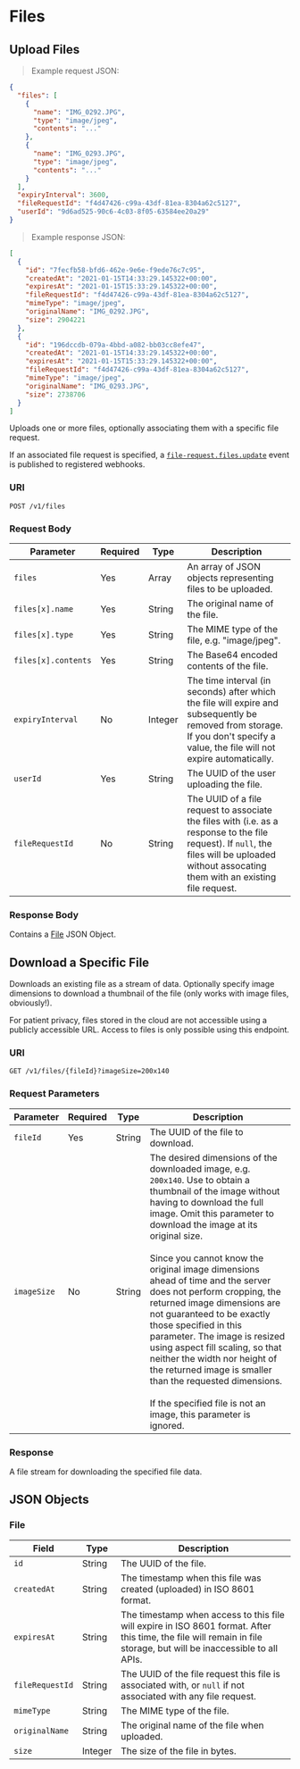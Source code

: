 # Files


## Upload Files

> Example request JSON:

```json
{
  "files": [
    {
      "name": "IMG_0292.JPG",
      "type": "image/jpeg",
      "contents": "..."
    },
    {
      "name": "IMG_0293.JPG",
      "type": "image/jpeg",
      "contents": "..."
    }
  ],
  "expiryInterval": 3600,
  "fileRequestId": "f4d47426-c99a-43df-81ea-8304a62c5127",
  "userId": "9d6ad525-90c6-4c03-8f05-63584ee20a29"
}
```

> Example response JSON:

```json
[
  { 
    "id": "7fecfb58-bfd6-462e-9e6e-f9ede76c7c95",
    "createdAt": "2021-01-15T14:33:29.145322+00:00",
    "expiresAt": "2021-01-15T15:33:29.145322+00:00",
    "fileRequestId": "f4d47426-c99a-43df-81ea-8304a62c5127",
    "mimeType": "image/jpeg",
    "originalName": "IMG_0292.JPG",
    "size": 2904221
  },
  {
    "id": "196dccdb-079a-4bbd-a082-bb03cc8efe47",
    "createdAt": "2021-01-15T14:33:29.145322+00:00",
    "expiresAt": "2021-01-15T15:33:29.145322+00:00",
    "fileRequestId": "f4d47426-c99a-43df-81ea-8304a62c5127",
    "mimeType": "image/jpeg",
    "originalName": "IMG_0293.JPG",
    "size": 2738706
  }
]
```

Uploads one or more files, optionally associating them with a specific file request.

If an associated file request is specified, a [`file-request.files.update`](#file-request-files-updated) event is published to registered webhooks.

### URI

`POST /v1/files`

### Request Body

Parameter | Required | Type | Description
--------- | -------- | ---- | -----------
`files` | Yes | Array | An array of JSON objects representing files to be uploaded.
`files[x].name` | Yes | String | The original name of the file.
`files[x].type` | Yes | String | The MIME type of the file, e.g. "image/jpeg".
`files[x].contents` | Yes | String | The Base64 encoded contents of the file.
`expiryInterval` | No | Integer | The time interval (in seconds) after which the file will expire and subsequently be removed from storage. If you don't specify a value, the file will not expire automatically.
`userId` | Yes | String | The UUID of the user uploading the file.
`fileRequestId` | No | String | The UUID of a file request to associate the files with (i.e. as a response to the file request). If `null`, the files will be uploaded without assocating them with an existing file request.

### Response Body

Contains a [File](#file) JSON Object.


## Download a Specific File

Downloads an existing file as a stream of data. Optionally specify image dimensions to download a thumbnail of the file (only works with image files, obviously!).

For patient privacy, files stored in the cloud are not accessible using a publicly accessible URL. Access to files is only possible using this endpoint.

### URI

`GET /v1/files/{fileId}?imageSize=200x140`

### Request Parameters

Parameter | Required | Type | Description
--------- | -------- | ---- | -----------
`fileId` | Yes | String | The UUID of the file to download.
`imageSize` | No | String | The desired dimensions of the downloaded image, e.g. `200x140`. Use to obtain a thumbnail of the image without having to download the full image. Omit this parameter to download the image at its original size.<br><br>Since you cannot know the original image dimensions ahead of time and the server does not perform cropping, the returned image dimensions are not guaranteed to be exactly those specified in this parameter. The image is resized using aspect fill scaling, so that neither the width nor height of the returned image is smaller than the requested dimensions.<br><br>If the specified file is not an image, this parameter is ignored.

### Response 

A file stream for downloading the specified file data.

## JSON Objects

### File

Field | Type | Description
----- | ---- | -----------
`id` | String | The UUID of the file.
`createdAt` | String | The timestamp when this file was created (uploaded) in ISO 8601 format.
`expiresAt` | String | The timestamp when access to this file will expire in ISO 8601 format. After this time, the file will remain in file storage, but will be inaccessible to all APIs.
`fileRequestId` | String | The UUID of the file request this file is associated with, or `null` if not associated with any file request.
`mimeType` | String | The MIME type of the file.
`originalName` | String | The original name of the file when uploaded.
`size` | Integer | The size of the file in bytes.
